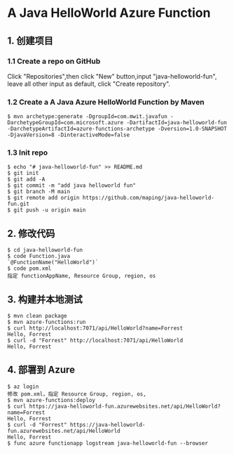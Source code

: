 # A Java HelloWorld Azure Function

## 1. 创建项目

### 1.1 Create a repo on GitHub
Click "Repositories",then click "New" button,input "java-helloworld-fun", leave all other input as default, click "Create repository".

### 1.2 Create a A Java Azure HelloWorld Function by Maven
```console
$ mvn archetype:generate -DgroupId=com.mwit.javafun -DarchetypeGroupId=com.microsoft.azure -DartifactId=java-helloworld-fun -DarchetypeArtifactId=azure-functions-archetype -Dversion=1.0-SNAPSHOT  -DjavaVersion=8 -DinteractiveMode=false
```

### 1.3 Init repo 
```console
$ echo "# java-helloworld-fun" >> README.md
$ git init
$ git add -A
$ git commit -m "add java helloworld fun"
$ git branch -M main
$ git remote add origin https://github.com/maping/java-helloworld-fun.git
$ git push -u origin main
```

## 2. 修改代码
```console
$ cd java-helloworld-fun
$ code Function.java
`@FunctionName("HelloWorld")`
$ code pom.xml
指定 functionAppName, Resource Group, region, os
```

## 3. 构建并本地测试
```console
$ mvn clean package
$ mvn azure-functions:run
$ curl http://localhost:7071/api/HelloWorld?name=Forrest
Hello, Forrest
$ curl -d "Forrest" http://localhost:7071/api/HelloWorld
Hello, Forrest
```

## 4. 部署到 Azure
```console
$ az login
修改 pom.xml，指定 Resource Group, region, os,
$ mvn azure-functions:deploy
$ curl https://java-helloworld-fun.azurewebsites.net/api/HelloWorld?name=Forrest
Hello, Forrest
$ curl -d "Forrest" https://java-helloworld-fun.azurewebsites.net/api/HelloWorld
Hello, Forrest
$ func azure functionapp logstream java-helloworld-fun --browser
```
